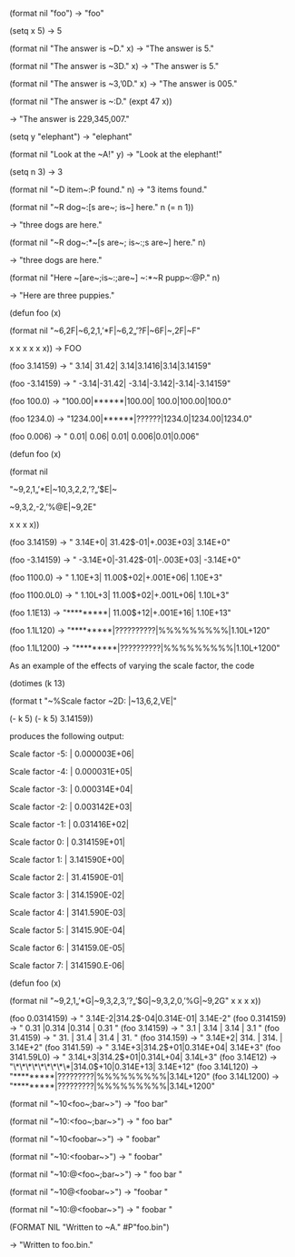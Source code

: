  



(format nil "foo") → "foo" 



(setq x 5) → 5 



(format nil "The answer is &#126;D." x) → "The answer is 5." 



(format nil "The answer is &#126;3D." x) → "The answer is 5." 



(format nil "The answer is &#126;3,’0D." x) → "The answer is 005." 



(format nil "The answer is &#126;:D." (expt 47 x)) 



→ "The answer is 229,345,007." 



(setq y "elephant") → "elephant" 



(format nil "Look at the &#126;A!" y) → "Look at the elephant!" 



(setq n 3) → 3 



(format nil "&#126;D item&#126;:P found." n) → "3 items found." 



(format nil "&#126;R dog&#126;:[s are&#126;; is&#126;] here." n (= n 1)) 



→ "three dogs are here." 



(format nil "&#126;R dog&#126;:\*&#126;[s are&#126;; is&#126;:;s are&#126;] here." n) 



→ "three dogs are here." 



(format nil "Here &#126;[are&#126;;is&#126;:;are&#126;] &#126;:\*&#126;R pupp&#126;:@P." n) 



→ "Here are three puppies." 



(defun foo (x) 



(format nil "&#126;6,2F|&#126;6,2,1,’\*F|&#126;6,2„’?F|&#126;6F|&#126;,2F|&#126;F" 



x x x x x x)) → FOO 



(foo 3.14159) → " 3.14| 31.42| 3.14|3.1416|3.14|3.14159" 



(foo -3.14159) → " -3.14|-31.42| -3.14|-3.142|-3.14|-3.14159" 



(foo 100.0) → "100.00|\*\*\*\*\*\*|100.00| 100.0|100.00|100.0" 



(foo 1234.0) → "1234.00|\*\*\*\*\*\*|??????|1234.0|1234.00|1234.0" 



(foo 0.006) → " 0.01| 0.06| 0.01| 0.006|0.01|0.006" 



(defun foo (x) 



(format nil 



"&#126;9,2,1„’\*E|&#126;10,3,2,2,’?„’$E|&#126; 



&#126;9,3,2,-2,’%@E|&#126;9,2E" 



x x x x)) 



(foo 3.14159) → " 3.14E+0| 31.42$-01|+.003E+03| 3.14E+0" 



(foo -3.14159) → " -3.14E+0|-31.42$-01|-.003E+03| -3.14E+0" 



(foo 1100.0) → " 1.10E+3| 11.00$+02|+.001E+06| 1.10E+3" 



(foo 1100.0L0) → " 1.10L+3| 11.00$+02|+.001L+06| 1.10L+3" 



(foo 1.1E13) → "\*\*\*\*\*\*\*\*\*| 11.00$+12|+.001E+16| 1.10E+13" 



(foo 1.1L120) → "\*\*\*\*\*\*\*\*\*|??????????|%%%%%%%%%|1.10L+120" 



(foo 1.1L1200) → "\*\*\*\*\*\*\*\*\*|??????????|%%%%%%%%%|1.10L+1200" 



As an example of the effects of varying the scale factor, the code 



(dotimes (k 13) 



(format t "&#126;%Scale factor &#126;2D: |&#126;13,6,2,VE|" 







 



 



(- k 5) (- k 5) 3.14159)) 



produces the following output: 



Scale factor -5: | 0.000003E+06| 



Scale factor -4: | 0.000031E+05| 



Scale factor -3: | 0.000314E+04| 



Scale factor -2: | 0.003142E+03| 



Scale factor -1: | 0.031416E+02| 



Scale factor 0: | 0.314159E+01| 



Scale factor 1: | 3.141590E+00| 



Scale factor 2: | 31.41590E-01| 



Scale factor 3: | 314.1590E-02| 



Scale factor 4: | 3141.590E-03| 



Scale factor 5: | 31415.90E-04| 



Scale factor 6: | 314159.0E-05| 



Scale factor 7: | 3141590.E-06| 



(defun foo (x) 



(format nil "&#126;9,2,1„’\*G|&#126;9,3,2,3,’?„’$G|&#126;9,3,2,0,’%G|&#126;9,2G" x x x x)) 



(foo 0.0314159) → " 3.14E-2|314.2$-04|0.314E-01| 3.14E-2" (foo 0.314159) → " 0.31 |0.314 |0.314 | 0.31 " (foo 3.14159) → " 3.1 | 3.14 | 3.14 | 3.1 " (foo 31.4159) → " 31. | 31.4 | 31.4 | 31. " (foo 314.159) → " 3.14E+2| 314. | 314. | 3.14E+2" (foo 3141.59) → " 3.14E+3|314.2$+01|0.314E+04| 3.14E+3" (foo 3141.59L0) → " 3.14L+3|314.2$+01|0.314L+04| 3.14L+3" (foo 3.14E12) → "\*\*\*\*\*\*\*\*\*|314.0$+10|0.314E+13| 3.14E+12" (foo 3.14L120) → "\*\*\*\*\*\*\*\*\*|?????????|%%%%%%%%%|3.14L+120" (foo 3.14L1200) → "\*\*\*\*\*\*\*\*\*|?????????|%%%%%%%%%|3.14L+1200" 



(format nil "&#126;10\<foo&#126;;bar&#126;\>") → "foo bar" 



(format nil "&#126;10:\<foo&#126;;bar&#126;\>") → " foo bar" 



(format nil "&#126;10\<foobar&#126;\>") → " foobar" 



(format nil "&#126;10:\<foobar&#126;\>") → " foobar" 



(format nil "&#126;10:@\<foo&#126;;bar&#126;\>") → " foo bar " 



(format nil "&#126;10@\<foobar&#126;\>") → "foobar " 



(format nil "&#126;10:@\<foobar&#126;\>") → " foobar " 



(FORMAT NIL "Written to &#126;A." #P"foo.bin") 



→ "Written to foo.bin." 







 



 



